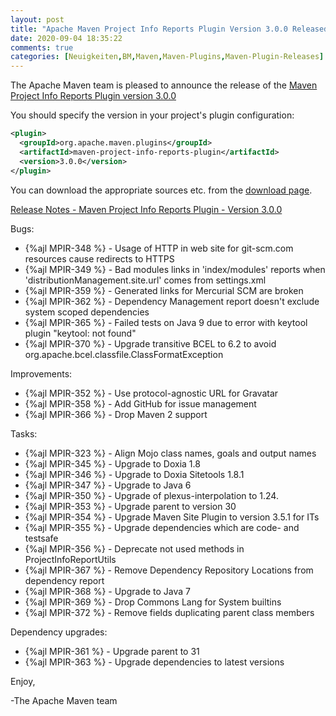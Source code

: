 ```yaml
---
layout: post
title: "Apache Maven Project Info Reports Plugin Version 3.0.0 Released"
date: 2020-09-04 18:35:22
comments: true
categories: [Neuigkeiten,BM,Maven,Maven-Plugins,Maven-Plugin-Releases]
---
```

The Apache Maven team is pleased to announce the release of the 
[Maven Project Info Reports Plugin version 3.0.0](https://maven.apache.org/plugins/maven-project-info-reports-plugin/)

You should specify the version in your project's plugin configuration:

```xml
<plugin>
  <groupId>org.apache.maven.plugins</groupId>
  <artifactId>maven-project-info-reports-plugin</artifactId>
  <version>3.0.0</version>
</plugin>
```

You can download the appropriate sources etc. from the 
[download page](https://maven.apache.org/plugins/maven-project-info-reports-plugin/download.cgi).

<!-- more --> 

[Release Notes - Maven Project Info Reports Plugin - Version 3.0.0]()


Bugs:

 * {%ajl MPIR-348 %} - Usage of HTTP in web site for git-scm.com resources cause redirects to HTTPS
 * {%ajl MPIR-349 %} - Bad modules links in 'index/modules' reports when 'distributionManagement.site.url' comes from settings.xml
 * {%ajl MPIR-359 %} - Generated links for Mercurial SCM are broken
 * {%ajl MPIR-362 %} - Dependency Management report doesn't exclude system scoped dependencies
 * {%ajl MPIR-365 %} - Failed tests on Java 9 due to error with keytool plugin "keytool: not found"
 * {%ajl MPIR-370 %} - Upgrade transitive BCEL to 6.2 to avoid org.apache.bcel.classfile.ClassFormatException

Improvements:

 * {%ajl MPIR-352 %} - Use protocol-agnostic URL for Gravatar
 * {%ajl MPIR-358 %} - Add GitHub for issue management
 * {%ajl MPIR-366 %} - Drop Maven 2 support

Tasks:

 * {%ajl MPIR-323 %} - Align Mojo class names, goals and output names
 * {%ajl MPIR-345 %} - Upgrade to Doxia 1.8
 * {%ajl MPIR-346 %} - Upgrade to Doxia Sitetools 1.8.1
 * {%ajl MPIR-347 %} - Upgrade to Java 6
 * {%ajl MPIR-350 %} - Upgrade of plexus-interpolation to 1.24.
 * {%ajl MPIR-353 %} - Upgrade parent to version 30
 * {%ajl MPIR-354 %} - Upgrade Maven Site Plugin to version 3.5.1 for ITs
 * {%ajl MPIR-355 %} - Upgrade dependencies which are code- and testsafe
 * {%ajl MPIR-356 %} - Deprecate not used methods in ProjectInfoReportUtils
 * {%ajl MPIR-367 %} - Remove Dependency Repository Locations from dependency report
 * {%ajl MPIR-368 %} - Upgrade to Java 7
 * {%ajl MPIR-369 %} - Drop Commons Lang for System builtins
 * {%ajl MPIR-372 %} - Remove fields duplicating parent class members

Dependency upgrades:

 * {%ajl MPIR-361 %} - Upgrade parent to 31
 * {%ajl MPIR-363 %} - Upgrade dependencies to latest versions


Enjoy,

-The Apache Maven team 

